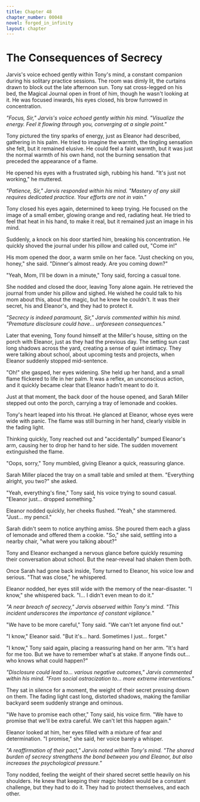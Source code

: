 ```yaml
---
title: Chapter 48
chapter_number: 00048
novel: forged_in_infinity
layout: chapter
---
```


# **The Consequences of Secrecy**

Jarvis's voice echoed gently within Tony's mind, a constant companion
during his solitary practice sessions. The room was dimly lit, the
curtains drawn to block out the late afternoon sun. Tony sat
cross-legged on his bed, the Magical Journal open in front of him,
though he wasn't looking at it. He was focused inwards, his eyes closed,
his brow furrowed in concentration.

*"Focus, Sir," Jarvis's voice echoed gently within his mind. "Visualize
the energy. Feel it flowing through you, converging at a single point."*

Tony pictured the tiny sparks of energy, just as Eleanor had described,
gathering in his palm. He tried to imagine the warmth, the tingling
sensation she felt, but it remained elusive. He could feel a faint
warmth, but it was just the normal warmth of his own hand, not the
burning sensation that preceded the appearance of a flame.

He opened his eyes with a frustrated sigh, rubbing his hand. "It's just
not working," he muttered.

*"Patience, Sir," Jarvis responded within his mind. "Mastery of any
skill requires dedicated practice. Your efforts are not in vain."*

Tony closed his eyes again, determined to keep trying. He focused on the
image of a small ember, glowing orange and red, radiating heat. He tried
to feel that heat in his hand, to make it real, but it remained just an
image in his mind.

Suddenly, a knock on his door startled him, breaking his concentration.
He quickly shoved the journal under his pillow and called out, "Come
in!"

His mom opened the door, a warm smile on her face. "Just checking on
you, honey," she said. "Dinner's almost ready. Are you coming down?"

"Yeah, Mom, I'll be down in a minute," Tony said, forcing a casual tone.

She nodded and closed the door, leaving Tony alone again. He retrieved
the journal from under his pillow and sighed. He wished he could talk to
his mom about this, about the magic, but he knew he couldn't. It was
their secret, his and Eleanor's, and they had to protect it.

*"Secrecy is indeed paramount, Sir," Jarvis commented within his mind.
"Premature disclosure could have... unforeseen consequences."*

Later that evening, Tony found himself at the Miller's house, sitting on
the porch with Eleanor, just as they had the previous day. The setting
sun cast long shadows across the yard, creating a sense of quiet
intimacy. They were talking about school, about upcoming tests and
projects, when Eleanor suddenly stopped mid-sentence.

"Oh!" she gasped, her eyes widening. She held up her hand, and a small
flame flickered to life in her palm. It was a reflex, an unconscious
action, and it quickly became clear that Eleanor hadn't meant to do it.

Just at that moment, the back door of the house opened, and Sarah Miller
stepped out onto the porch, carrying a tray of lemonade and cookies.

Tony's heart leaped into his throat. He glanced at Eleanor, whose eyes
were wide with panic. The flame was still burning in her hand, clearly
visible in the fading light.

Thinking quickly, Tony reached out and "accidentally" bumped Eleanor's
arm, causing her to drop her hand to her side. The sudden movement
extinguished the flame.

"Oops, sorry," Tony mumbled, giving Eleanor a quick, reassuring glance.

Sarah Miller placed the tray on a small table and smiled at them.
"Everything alright, you two?" she asked.

"Yeah, everything's fine," Tony said, his voice trying to sound casual.
"Eleanor just... dropped something."

Eleanor nodded quickly, her cheeks flushed. "Yeah," she stammered.
"Just... my pencil."

Sarah didn't seem to notice anything amiss. She poured them each a glass
of lemonade and offered them a cookie. "So," she said, settling into a
nearby chair, "what were you talking about?"

Tony and Eleanor exchanged a nervous glance before quickly resuming
their conversation about school. But the near-reveal had shaken them
both.

Once Sarah had gone back inside, Tony turned to Eleanor, his voice low
and serious. "That was close," he whispered.

Eleanor nodded, her eyes still wide with the memory of the
near-disaster. "I know," she whispered back. "I... I didn't even mean to
do it."

*"A near breach of secrecy," Jarvis observed within Tony's mind. "This
incident underscores the importance of constant vigilance."*

"We have to be more careful," Tony said. "We can't let anyone find out."

"I know," Eleanor said. "But it's... hard. Sometimes I just... forget."

"I know," Tony said again, placing a reassuring hand on her arm. "It's
hard for me too. But we have to remember what's at stake. If anyone
finds out... who knows what could happen?"

*"Disclosure could lead to... various negative outcomes," Jarvis
commented within his mind. "From social ostracization to... more extreme
interventions."*

They sat in silence for a moment, the weight of their secret pressing
down on them. The fading light cast long, distorted shadows, making the
familiar backyard seem suddenly strange and ominous.

"We have to promise each other," Tony said, his voice firm. "We have to
promise that we'll be extra careful. We can't let this happen again."

Eleanor looked at him, her eyes filled with a mixture of fear and
determination. "I promise," she said, her voice barely a whisper.

*"A reaffirmation of their pact," Jarvis noted within Tony\'s mind. "The
shared burden of secrecy strengthens the bond between you and Eleanor,
but also increases the psychological pressure."*

Tony nodded, feeling the weight of their shared secret settle heavily on
his shoulders. He knew that keeping their magic hidden would be a
constant challenge, but they had to do it. They had to protect
themselves, and each other.
